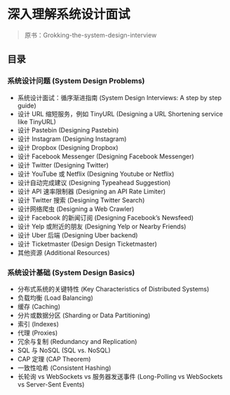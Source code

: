 # 深入理解系统设计面试

> 原书：Grokking-the-system-design-interview

## 目录

### 系统设计问题 (System Design Problems)

- 系统设计面试：循序渐进指南 (System Design Interviews: A step by step guide)
- 设计 URL 缩短服务，例如 TinyURL (Designing a URL Shortening service like TinyURL)
- 设计 Pastebin (Designing Pastebin)
- 设计 Instagram (Designing Instagram)
- 设计 Dropbox (Designing Dropbox)
- 设计 Facebook Messenger (Designing Facebook Messenger)
- 设计 Twitter (Designing Twitter)
- 设计 YouTube 或 Netflix (Designing Youtube or Netflix)
- 设计自动完成建议 (Designing Typeahead Suggestion)
- 设计 API 速率限制器 (Designing an API Rate Limiter)
- 设计 Twitter 搜索 (Designing Twitter Search)
- 设计网络爬虫 (Designing a Web Crawler)
- 设计 Facebook 的新闻订阅 (Designing Facebook’s Newsfeed)
- 设计 Yelp 或附近的朋友 (Designing Yelp or Nearby Friends)
- 设计 Uber 后端 (Designing Uber backend)
- 设计 Ticketmaster (Design Design Ticketmaster)
- 其他资源 (Additional Resources)

### 系统设计基础 (System Design Basics)

- 分布式系统的关键特性 (Key Characteristics of Distributed Systems)
- 负载均衡 (Load Balancing)
- 缓存 (Caching)
- 分片或数据分区 (Sharding or Data Partitioning)
- 索引 (Indexes)
- 代理 (Proxies)
- 冗余与复制 (Redundancy and Replication)
- SQL 与 NoSQL (SQL vs. NoSQL)
- CAP 定理 (CAP Theorem)
- 一致性哈希 (Consistent Hashing)
- 长轮询 vs WebSockets vs 服务器发送事件 (Long-Polling vs WebSockets vs Server-Sent Events)
